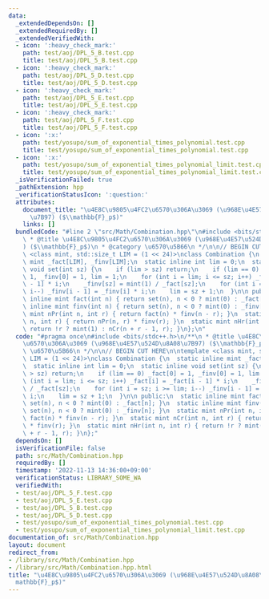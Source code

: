 ```yaml
---
data:
  _extendedDependsOn: []
  _extendedRequiredBy: []
  _extendedVerifiedWith:
  - icon: ':heavy_check_mark:'
    path: test/aoj/DPL_5_B.test.cpp
    title: test/aoj/DPL_5_B.test.cpp
  - icon: ':heavy_check_mark:'
    path: test/aoj/DPL_5_D.test.cpp
    title: test/aoj/DPL_5_D.test.cpp
  - icon: ':heavy_check_mark:'
    path: test/aoj/DPL_5_E.test.cpp
    title: test/aoj/DPL_5_E.test.cpp
  - icon: ':heavy_check_mark:'
    path: test/aoj/DPL_5_F.test.cpp
    title: test/aoj/DPL_5_F.test.cpp
  - icon: ':x:'
    path: test/yosupo/sum_of_exponential_times_polynomial.test.cpp
    title: test/yosupo/sum_of_exponential_times_polynomial.test.cpp
  - icon: ':x:'
    path: test/yosupo/sum_of_exponential_times_polynomial_limit.test.cpp
    title: test/yosupo/sum_of_exponential_times_polynomial_limit.test.cpp
  _isVerificationFailed: true
  _pathExtension: hpp
  _verificationStatusIcon: ':question:'
  attributes:
    document_title: "\u4E8C\u9805\u4FC2\u6570\u306A\u3069 (\u968E\u4E57\u524D\u8A08\
      \u7B97) ($\\mathbb{F}_p$)"
    links: []
  bundledCode: "#line 2 \"src/Math/Combination.hpp\"\n#include <bits/stdc++.h>\n/**\n\
    \ * @title \u4E8C\u9805\u4FC2\u6570\u306A\u3069 (\u968E\u4E57\u524D\u8A08\u7B97\
    ) ($\\mathbb{F}_p$)\n * @category \u6570\u5B66\n */\n\n// BEGIN CUT HERE\n\ntemplate\
    \ <class mint, std::size_t LIM = (1 << 24)>\nclass Combination {\n  static inline\
    \ mint _fact[LIM], _finv[LIM];\n  static inline int lim = 0;\n  static inline\
    \ void set(int sz) {\n    if (lim > sz) return;\n    if (lim == 0) _fact[0] =\
    \ 1, _finv[0] = 1, lim = 1;\n    for (int i = lim; i <= sz; i++) _fact[i] = _fact[i\
    \ - 1] * i;\n    _finv[sz] = mint(1) / _fact[sz];\n    for (int i = sz; i >= lim;\
    \ i--) _finv[i - 1] = _finv[i] * i;\n    lim = sz + 1;\n  }\n\n public:\n  static\
    \ inline mint fact(int n) { return set(n), n < 0 ? mint(0) : _fact[n]; }\n  static\
    \ inline mint finv(int n) { return set(n), n < 0 ? mint(0) : _finv[n]; }\n  static\
    \ mint nPr(int n, int r) { return fact(n) * finv(n - r); }\n  static mint nCr(int\
    \ n, int r) { return nPr(n, r) * finv(r); }\n  static mint nHr(int n, int r) {\
    \ return !r ? mint(1) : nCr(n + r - 1, r); }\n};\n"
  code: "#pragma once\n#include <bits/stdc++.h>\n/**\n * @title \u4E8C\u9805\u4FC2\
    \u6570\u306A\u3069 (\u968E\u4E57\u524D\u8A08\u7B97) ($\\mathbb{F}_p$)\n * @category\
    \ \u6570\u5B66\n */\n\n// BEGIN CUT HERE\n\ntemplate <class mint, std::size_t\
    \ LIM = (1 << 24)>\nclass Combination {\n  static inline mint _fact[LIM], _finv[LIM];\n\
    \  static inline int lim = 0;\n  static inline void set(int sz) {\n    if (lim\
    \ > sz) return;\n    if (lim == 0) _fact[0] = 1, _finv[0] = 1, lim = 1;\n    for\
    \ (int i = lim; i <= sz; i++) _fact[i] = _fact[i - 1] * i;\n    _finv[sz] = mint(1)\
    \ / _fact[sz];\n    for (int i = sz; i >= lim; i--) _finv[i - 1] = _finv[i] *\
    \ i;\n    lim = sz + 1;\n  }\n\n public:\n  static inline mint fact(int n) { return\
    \ set(n), n < 0 ? mint(0) : _fact[n]; }\n  static inline mint finv(int n) { return\
    \ set(n), n < 0 ? mint(0) : _finv[n]; }\n  static mint nPr(int n, int r) { return\
    \ fact(n) * finv(n - r); }\n  static mint nCr(int n, int r) { return nPr(n, r)\
    \ * finv(r); }\n  static mint nHr(int n, int r) { return !r ? mint(1) : nCr(n\
    \ + r - 1, r); }\n};"
  dependsOn: []
  isVerificationFile: false
  path: src/Math/Combination.hpp
  requiredBy: []
  timestamp: '2022-11-13 14:36:00+09:00'
  verificationStatus: LIBRARY_SOME_WA
  verifiedWith:
  - test/aoj/DPL_5_F.test.cpp
  - test/aoj/DPL_5_E.test.cpp
  - test/aoj/DPL_5_B.test.cpp
  - test/aoj/DPL_5_D.test.cpp
  - test/yosupo/sum_of_exponential_times_polynomial.test.cpp
  - test/yosupo/sum_of_exponential_times_polynomial_limit.test.cpp
documentation_of: src/Math/Combination.hpp
layout: document
redirect_from:
- /library/src/Math/Combination.hpp
- /library/src/Math/Combination.hpp.html
title: "\u4E8C\u9805\u4FC2\u6570\u306A\u3069 (\u968E\u4E57\u524D\u8A08\u7B97) ($\\\
  mathbb{F}_p$)"
---
```

